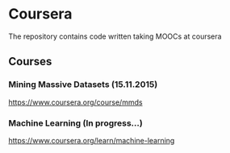 # Coursera

The repository contains code written taking MOOCs at coursera

## Courses

### Mining Massive Datasets (15.11.2015)

https://www.coursera.org/course/mmds

### Machine Learning (In progress...)

https://www.coursera.org/learn/machine-learning

